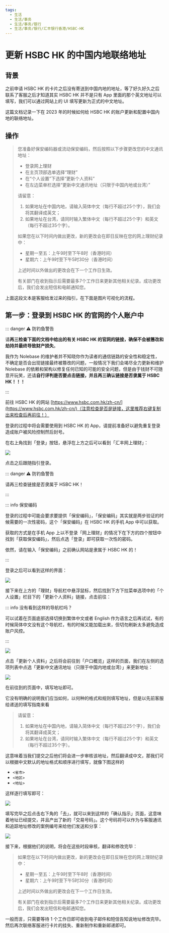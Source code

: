 ```yaml
---
tags:
  - 生活
  - 生活/事务
  - 生活/事务/银行
  - 生活/事务/银行/汇丰银行香港/HSBC-HK
---
```

# 更新 HSBC HK 的中国内地联络地址

## 背景

之前申请 HSBC HK 的卡片之后没有寄送到中国内地的地址，等了好久好久之后联系了客服之后才知道其实 HSBC HK 并不是只有 App 里面的那个英文地址可以填写，我们可以通过网站上的 UI 填写更新为正式的中文地址。

这篇文档记录一下在 2023 年的时候如何给 HSBC HK 的账户更新和配置中国内地的联络地址。

## 操作

> 您准备好保安编码器或流动保安编码，然后按照以下步骤更改您的中文通讯地址：
>
> - 登录网上理财
> - 在主页顶部选单选择“理财”
> - 在“个人设置”下选择“更新个人资料”
> - 在左边菜单栏选择“更新中文通讯地址（只限于中国内地或台湾）”
>
> 请留意：
>
> 1. 如果地址在中国内地，请输入简体中文（每行不超过25个字），我们会将其翻译成英文；
> 2. 如果地址在台湾，请同时输入繁体中文（每行不超过25个字）和英文（每行不超过35个字）。
>
> 如果您在以下时间内做出更改，新的更改会在即日反映在您的网上理财纪录中：
>
> - 星期一至五：上午9时至下午8时（香港时间）
> - 星期六：上午9时至下午5时30分（香港时间）
>
> 上述时间以外做出的更改会在下一个工作日生效。
>
> 有关部门在收到指示后需要最多7个工作日来更新其他相关纪录。成功更改后，我们会发出短信和电邮通知您。

上面这段文本是客服给发过来的指引，在下面是图片可视化的流程。

## 第一步：登录到 HSBC HK 的官网的个人账户中

::: danger ⚠️ 防钓鱼警告

请**再三检查下面的文档中给出的有关 HSBC HK 的官网的链接，确保不会被篡改和劫持并最终导致财产损失**。

我作为 Nolebase 的维护者并不知晓你作为读者的通信链路的安全性和稳定性，不确定是否会出现链接最终被篡改的问题，一般情况下我们会竭尽全力更新和维护 Nolebase 的依赖和架构以修复任何已知的可能的安全问题，但是由于钱财不可随意开玩笑，还请**自行评判是否要点击链接，并且再三确认链接是否隶属于 HSBC HK！！！**

:::

前往 HSBC HK 的网站 [https://www.hsbc.com.hk/zh-cn/](https://www.hsbc.com.hk/zh-cn/)（注意检查是否是链接，这里推荐右键复制出来检查后再前往！）

登录的过程中将会需要使用到 HSBC HK 的 App，请提前准备好以避免重复登录造成账户被风险控制然后封号。

在右上角找到「登录」按钮，悬浮在上方之后可以看到「汇丰网上理财」：

![](./assets/how-to-update-to-china-mainland-address-of-hsbc-hk-6.png)

点击之后跟随指引登录。

::: danger ⚠️ 防钓鱼警告

请再三检查链接是否隶属于 HSBC HK！

:::

::: info 保安编码

登录的过程中可能会要求要提供「保安编码」，「保安编码」其实就是两步验证的时候需要的一次性密码，这个「保安编码」在 HSBC HK 的手机 App 中可以获取。

获取的方式是在手机 App 上以不登录「网上理财」的情况下在下方的四个按钮中找到「获取保安编码」，然后点选「登录」即可获取一次性的密码。

依然，请在输入「保安编码」之前确认网站是隶属于 HSBC HK 的！

:::

登录之后可以看到这样的界面：

![](./assets/how-to-update-to-china-mainland-address-of-hsbc-hk-1.png)

接下来在上方的「理财」导航栏中悬浮鼠标，然后找到下方下拉菜单选项中的「个人设置」栏目下的「更新个人资料」链接，点击前往：

::: info 没有看到这样的导航栏吗？

可以试着在页面底部选择切换到繁体中文或者 English 作为语言之后再试试，有的时候简体中文没有这个导航栏，有的时候又能加载出来，但切勿刷新太多避免造成账户风控。

:::

![](./assets/how-to-update-to-china-mainland-address-of-hsbc-hk-2.png)

点击「更新个人资料」之后将会前往到「户口概览」这样的页面，我们在左侧的选项列表中点选「更新中文通讯地址（只限于中国内地或台湾）」来更新地址：

![](./assets/how-to-update-to-china-mainland-address-of-hsbc-hk-3.png)

在前往到的页面中，填写地址即可。

它没有明确的说明我们应当如何，以何种的格式和规则填写地址，但是以先前客服给递送的填写指南来看

> 请留意：
>
> 1. 如果地址在中国内地，请输入简体中文（每行不超过25个字），我们会将其翻译成英文；
> 2. 如果地址在台湾，请同时输入繁体中文（每行不超过25个字）和英文（每行不超过35个字）。

这意味着当我们提交之后他们将会进一步审核该地址，然后翻译成中文，那我们可以根据中文默认的地址格式和顺序进行填写，就像下图这样的

- `<省市>`
- `<地区>`
- `<地址>`

这样逐行填写即可：

![](./assets/how-to-update-to-china-mainland-address-of-hsbc-hk-4.png)

填写完毕之后点击右下角的「去」，就可以来到这样的「确认指示」页面，这意味着地址已经提交，并且产出了新的「交易号码」。这个号码将可以作为与客服通讯和追踪地址修改的案例编号来给他们发送和分享：

![](./assets/how-to-update-to-china-mainland-address-of-hsbc-hk-5.png)

接下来，根据他们的说明，将会在这些时段审核，翻译和修改完毕：

> 如果您在以下时间内做出更改，新的更改会在即日反映在您的网上理财纪录中：
>
> - 星期一至五：上午9时至下午8时（香港时间）
> - 星期六：上午9时至下午5时30分（香港时间）
>
> 上述时间以外做出的更改会在下一个工作日生效。
>
> 有关部门在收到指示后需要最多7个工作日来更新其他相关纪录。成功更改后，我们会发出短信和电邮通知您。

一般而言，只需要等待 1 个工作日即可收到电子邮件和短信告知说地址修改完毕。然后再次联络客服进行卡片的挂失、重新制作和重新邮递即可。
